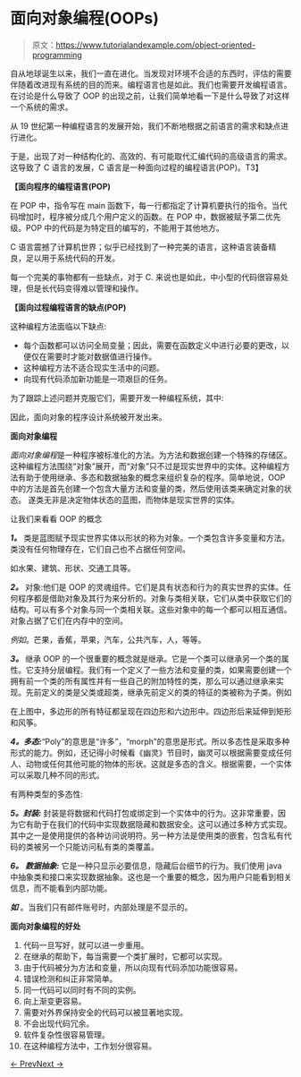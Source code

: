 # 面向对象编程(OOPs)

> 原文：<https://www.tutorialandexample.com/object-oriented-programming>

自从地球诞生以来，我们一直在进化。当发现对环境不合适的东西时，评估的需要伴随着改进现有系统的目的而来。编程语言也是如此。我们也需要开发编程语言。在讨论是什么导致了 OOP 的出现之前，让我们简单地看一下是什么导致了对这样一个系统的需求。

从 19 世纪第一种编程语言的发展开始，我们不断地根据之前语言的需求和缺点进行进化。

于是，出现了对一种结构化的、高效的、有可能取代汇编代码的高级语言的需求。这导致了 C 语言的发展，C 语言是一种面向过程的编程语言(POP)。T3】

**【面向程序的编程语言(POP)**

在 POP 中，指令写在 main 函数下，每一行都指定了计算机要执行的指令。当代码增加时，程序被分成几个用户定义的函数。在 POP 中，数据被赋予第二优先级。POP 中的代码是为特定目的编写的，不能用于其他地方。

C 语言震撼了计算机世界；似乎已经找到了一种完美的语言，这种语言装备精良，足以用于系统代码的开发。

每一个完美的事物都有一些缺点，对于 C. 来说也是如此，中小型的代码很容易处理，但是长代码变得难以管理和操作。

**【面向过程编程语言的缺点(POP)**

这种编程方法面临以下缺点:

*   每个函数都可以访问全局变量；因此，需要在函数定义中进行必要的更改，以便仅在需要时才能对数据值进行操作。
*   这种编程方法不适合现实生活中的问题。
*   向现有代码添加新功能是一项艰巨的任务。

为了跟踪上述问题并克服它们，需要开发一种编程系统，其中:

因此，面向对象的程序设计系统被开发出来。

**面向对象编程**

*面向对象编程*是一种程序被标准化的方法。为方法和数据创建一个特殊的存储区。这种编程方法围绕“对象”展开，而“对象”只不过是现实世界中的实体。这种编程方法有助于使用继承、多态和数据抽象的概念来组织复杂的程序。简单地说，OOP 中的方法是首先创建一个包含大量方法和变量的类，然后使用该类来确定对象的状态。  遂类无非是决定物体状态的蓝图，而物体是现实世界的实体。

让我们来看看 OOP 的概念

***1。*** 类是蓝图赋予现实世界实体以形状的称为对象。一个类包含许多变量和方法。类没有任何物理存在，它们自己也不占据任何空间。

如水果、建筑、形状、交通工具等。

***2。*** 对象:他们是 OOP 的灵魂组件。它们是具有状态和行为的真实世界的实体。任何程序都是借助对象及其行为来分析的。对象与类相关联，它们从类中获取它们的结构。可以有多个对象与同一个类相关联。这些对象中的每一个都可以相互通信。对象占据了它们在内存中的空间。

*例如*。芒果，香蕉，苹果，汽车，公共汽车，人，等等。

***3。*** 继承 OOP 的一个很重要的概念就是继承。它是一个类可以继承另一个类的属性。它支持分层编程。我们有一个定义了一些方法和变量的类，如果需要创建一个拥有前一个类的所有属性并有一些自己的附加特性的类，那么可以通过继承来实现。先前定义的类是父类或超类，继承先前定义的类的特征的类被称为子类。例如

在上图中，多边形的所有特征都呈现在四边形和六边形中。四边形后来延伸到矩形和风筝。

***4。多态:***“Poly”的意思是“许多”，“morph”的意思是形式。所以多态性是采取多种形式的能力。例如，还记得小时候看《幽灵》节目时，幽灵可以根据需要变成任何人、动物或任何其他可能的物体的形状。这就是多态的含义。根据需要，一个实体可以采取几种不同的形式。

有两种类型的多态性:

***5。封装:*** 封装是将数据和代码打包或绑定到一个实体中的行为。这非常重要，因为它有助于在我们的代码中实现数据隐藏和数据安全。这可以通过多种方式实现。其中之一是使用提供的各种访问说明符。另一种方法是使用类的嵌套，包含私有代码的类被另一个只能访问私有类的类覆盖。

***6。*** ***数据抽象:*** 它是一种只显示必要信息，隐藏后台细节的行为。我们使用 java 中抽象类和接口来实现数据抽象。这也是一个重要的概念，因为用户只能看到相关信息，而不能看到内部功能。

***如*** 。当我们只有邮件账号时，内部处理是不显示的。

**面向对象编程的好处**

1.  代码一旦写好，就可以进一步重用。
2.  在继承的帮助下，每当需要一个类扩展时，它都可以实现。
3.  由于代码被分为方法和变量，所以向现有代码添加功能很容易。
4.  错误检测和纠正非常简单。
5.  同一代码可以同时有不同的实例。
6.  向上渐变更容易。
7.  需要对外界保持安全的代码可以被显著地实现。
8.  不会出现代码冗余。
9.  软件复杂性很容易管理。
10.  在这种编程方法中，工作划分很容易。

[← Prev](https://www.tutorialandexample.com/java-enhanced-for-loop)[Next →](https://www.tutorialandexample.com/aggregation-in-java)